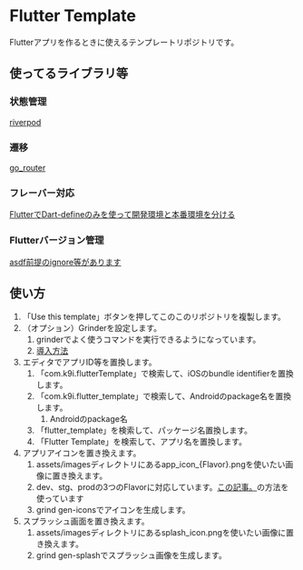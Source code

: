 # Flutter Template

Flutterアプリを作るときに使えるテンプレートリポジトリです。

## 使ってるライブラリ等
### 状態管理
[riverpod](https://riverpod.dev/)

### 遷移
[go_router](https://zenn.dev/inari_sushio/scraps/01ef7604a4b934)

### フレーバー対応
[FlutterでDart-defineのみを使って開発環境と本番環境を分ける
](https://zenn.dev/riscait/articles/separating-environments-in-flutter)

### Flutterバージョン管理
[asdf前提のignore等があります](https://zenn.dev/k9i/articles/0c169499f15b0c)
## 使い方

1. 「Use this template」ボタンを押してこのこのリポジトリを複製します。
2. （オプション）Grinderを設定します。
   1. grinderでよく使うコマンドを実行できるようになっています。
   2. [導入方法](https://zenn.dev/k9i/articles/bcfa83b08e56d6)
3. エディタでアプリID等を置換します。
   1. 「com.k9i.flutterTemplate」で検索して、iOSのbundle identifierを置換します。
   2. 「com.k9i.flutter_template」で検索して、Androidのpackage名を置換します。
      1. Androidのpackage名
   3. 「flutter_template」を検索して、パッケージ名置換します。
   4. 「Flutter Template」を検索して、アプリ名を置換します。
4. アプリアイコンを置き換えます。
   1. assets/imagesディレクトリにあるapp_icon_{Flavor}.pngを使いたい画像に置き換えます。
   2. dev、stg、prodの3つのFlavorに対応しています。[この記事。](https://zenn.dev/riscait/articles/separating-environments-in-flutter)の方法を使っています
   3. grind gen-iconsでアイコンを生成します。
5. スプラッシュ画面を置き換えます。
   1. assets/imagesディレクトリにあるsplash_icon.pngを使いたい画像に置き換えます。
   2. grind gen-splashでスプラッシュ画像を生成します。

